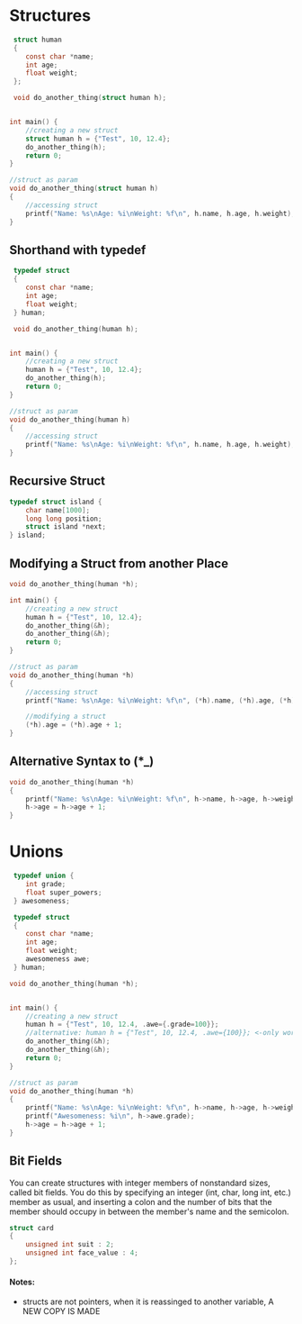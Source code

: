 # Structures
```c
 struct human
 {
 	const char *name;
 	int age;
 	float weight;
 };

 void do_another_thing(struct human h);


int main() {
	//creating a new struct
	struct human h = {"Test", 10, 12.4};
	do_another_thing(h);
 	return 0;
}

//struct as param
void do_another_thing(struct human h) 
{
	//accessing struct
	printf("Name: %s\nAge: %i\nWeight: %f\n", h.name, h.age, h.weight);
}
```

## Shorthand with typedef
```c
 typedef struct 
 {
 	const char *name;
 	int age;
 	float weight;
 } human;

 void do_another_thing(human h);


int main() {
	//creating a new struct
	human h = {"Test", 10, 12.4};
	do_another_thing(h);
 	return 0;
}

//struct as param
void do_another_thing(human h) 
{
	//accessing struct
	printf("Name: %s\nAge: %i\nWeight: %f\n", h.name, h.age, h.weight);
}
```

## Recursive Struct
```c
typedef struct island {
	char name[1000];
	long long position;
	struct island *next;
} island;
```

## Modifying a Struct from another Place
```c
void do_another_thing(human *h);

int main() {
	//creating a new struct
	human h = {"Test", 10, 12.4};
	do_another_thing(&h);
	do_another_thing(&h);
 	return 0;
}

//struct as param
void do_another_thing(human *h) 
{
	//accessing struct
	printf("Name: %s\nAge: %i\nWeight: %f\n", (*h).name, (*h).age, (*h).weight);

	//modifying a struct 
	(*h).age = (*h).age + 1;
}
```

## Alternative Syntax to (*_)
```c
void do_another_thing(human *h) 
{
	printf("Name: %s\nAge: %i\nWeight: %f\n", h->name, h->age, h->weight);
	h->age = h->age + 1;
}
```

# Unions
```c
 typedef union {
 	int grade;
 	float super_powers;
 } awesomeness;

 typedef struct 
 {
 	const char *name;
 	int age;
 	float weight;
 	awesomeness awe;
 } human;

void do_another_thing(human *h);


int main() {
	//creating a new struct
	human h = {"Test", 10, 12.4, .awe={.grade=100}};
	//alternative: human h = {"Test", 10, 12.4, .awe={100}}; <-only works if using first field in the union
	do_another_thing(&h);
	do_another_thing(&h);
 	return 0;
}

//struct as param
void do_another_thing(human *h) 
{
	printf("Name: %s\nAge: %i\nWeight: %f\n", h->name, h->age, h->weight);
	printf("Awesomeness: %i\n", h->awe.grade);
	h->age = h->age + 1;
}
```

## Bit Fields
You can create structures with integer members of nonstandard sizes, called bit fields. You do this by specifying an integer (int, char, long int, etc.) member as usual, and inserting a colon and the number of bits that the member should occupy in between the member's name and the semicolon.
```c
struct card
{
	unsigned int suit : 2;
    unsigned int face_value : 4;
};
```


#### Notes:
* structs are not pointers, when it is reassinged to another variable, A NEW COPY IS MADE
